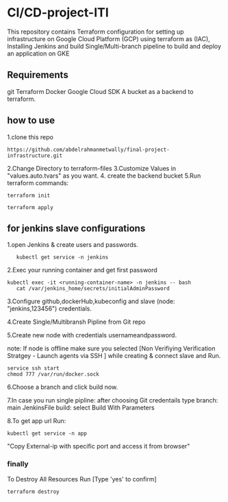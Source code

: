 # CI/CD-project-ITI

This repository contains Terraform configuration for setting up infrastructure on Google Cloud Platform (GCP) using terraform as (IAC), Installing Jenkins and build Single/Multi-branch pipeline to build and deploy an application on GKE

## Requirements

git
Terraform
Docker
Google Cloud SDK
A bucket as a backend to  terraform.

## how to use

1.clone this repo 
```
https://github.com/abdelrahmanmetwally/final-project-infrastructure.git
```
2.Change Directory to terraform-files
3.Customize Values in "values.auto.tvars" as you want.
4. create the backend bucket 
5.Run terraform commands:
```
terraform init
```
```
terraform apply
```

## for jenkins slave configurations


1.open Jenkins & create users and passwords.
```
   kubectl get service -n jenkins 
```
2.Exec your running container and get first password

```
kubectl exec -it <running-container-name> -n jenkins -- bash
   cat /var/jenkins_home/secrets/initialAdminPassword
```
3.Configure github,dockerHub,kubeconfig and slave (node: "jenkins,123456") credentials.

4.Create Single/Multibransh Pipline from Git repo

5.Create new node with credentials usernameandpassword.

note: If node is offline make sure you selected [Non Verifiying Verification Stratgey - Launch agents via SSH ] while creating & connect slave and Run.
```
service ssh start
chmod 777 /var/run/docker.sock
```
6.Choose a branch and click build now.

7.In case you run single pipline: after choosing Git credentails type
branch: main
JenkinsFile
build: select Build With Parameters

8.To get app url Run:

```
kubectl get service -n app
```
"Copy External-ip with specific port and access it from browser"
### finally 
To Destroy All Resources Run [Type 'yes' to confirm]
```
terraform destroy
```
